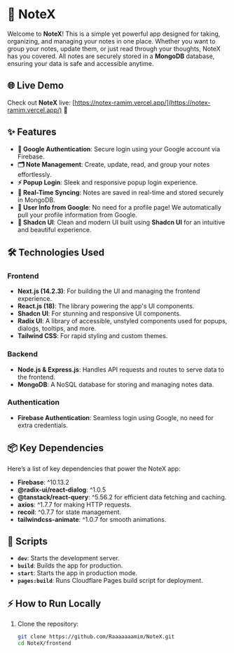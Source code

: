 # 📝 NoteX

Welcome to **NoteX**! This is a simple yet powerful app designed for taking, organizing, and managing your notes in one place. Whether you want to group your notes, update them, or just read through your thoughts, NoteX has you covered. All notes are securely stored in a **MongoDB** database, ensuring your data is safe and accessible anytime.

## 🌐 Live Demo

Check out **NoteX** live: [https://notex-ramim.vercel.app/](https://notex-ramim.vercel.app/) 🚀

## ✨ Features

- **🔐 Google Authentication**: Secure login using your Google account via Firebase.
- **🗂️ Note Management**: Create, update, read, and group your notes effortlessly.
- **⚡ Popup Login**: Sleek and responsive popup login experience.
- **🔄 Real-Time Syncing**: Notes are saved in real-time and stored securely in MongoDB.
- **👤 User Info from Google**: No need for a profile page! We automatically pull your profile information from Google.
- **🎨 Shadcn UI**: Clean and modern UI built using **Shadcn UI** for an intuitive and beautiful experience.

## 🛠️ Technologies Used

### Frontend
- **Next.js (14.2.3)**: For building the UI and managing the frontend experience.
- **React.js (18)**: The library powering the app's UI components.
- **Shadcn UI**: For stunning and responsive UI components.
- **Radix UI**: A library of accessible, unstyled components used for popups, dialogs, tooltips, and more.
- **Tailwind CSS**: For rapid styling and custom themes.

### Backend
- **Node.js & Express.js**: Handles API requests and routes to serve data to the frontend.
- **MongoDB**: A NoSQL database for storing and managing notes data.

### Authentication
- **Firebase Authentication**: Seamless login using Google, no need for extra credentials.

## 📦 Key Dependencies

Here’s a list of key dependencies that power the NoteX app:

- **Firebase**: ^10.13.2
- **@radix-ui/react-dialog**: ^1.0.5
- **@tanstack/react-query**: ^5.56.2 for efficient data fetching and caching.
- **axios**: ^1.7.7 for making HTTP requests.
- **recoil**: ^0.7.7 for state management.
- **tailwindcss-animate**: ^1.0.7 for smooth animations.

## 📄 Scripts

- **`dev`**: Starts the development server.
- **`build`**: Builds the app for production.
- **`start`**: Starts the app in production mode.
- **`pages:build`**: Runs Cloudflare Pages build script for deployment.

## ⚡ How to Run Locally

1. Clone the repository:
   ```bash
   git clone https://github.com/Raaaaaaamim/NoteX.git
   cd NoteX/frontend

